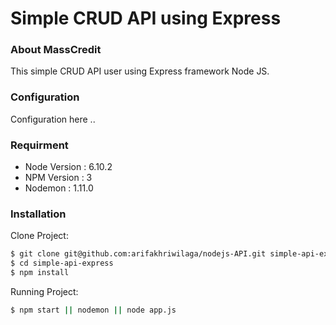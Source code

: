 # Simple CRUD API using Express

### About MassCredit
This simple CRUD API user using Express framework Node JS.

### Configuration
Configuration here ..

### Requirment
- Node Version : 6.10.2
- NPM Version : 3
- Nodemon : 1.11.0

### Installation
Clone Project:

```sh
$ git clone git@github.com:arifakhriwilaga/nodejs-API.git simple-api-express
$ cd simple-api-express
$ npm install
```

Running Project:

```sh
$ npm start || nodemon || node app.js
```